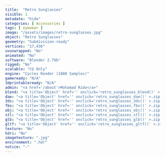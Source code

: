 ```yaml
---
title:  "Retro Sunglasses"
visible: 1
metadate: "hide"
categories: [ Accessories ]
tags: [ eyewear ]
image: "/assets/images/retro-sunglasses.jpg"
object: "Retro Sunglasses"
geometry: "Subdivision-ready"
vertices: "17,436"
uvunwrapped: "No"
animated: "No"
software: "Blender 2.79b"
rigged: "No"
scalable: "CG Only"
engine: "Cycles Render (1080 Samples)"
gameready: "N/A"
3dprintableready: "N/A"
admin: "<a href='/about'>Mohamad Rido</a>"
blend: "<a title='Object' href='' onclick='retro_sunglasses_blend()' >.zip 152.7 kB</a>"
dae: "<a title='Object' href='' onclick='retro_sunglasses_dae()' >.zip 54.8 kB</a>"
3ds: "<a title='Object' href='' onclick='retro_sunglasses_3ds()' >.zip 45.1 kB</a>"
fbx: "<a title='Object' href='' onclick='retro_sunglasses_fbx()' >.zip 91.3 kB</a>"
obj: "<a title='Object' href='' onclick='retro_sunglasses_obj()' >.zip 59.2 kB</a>"
stl: "<a title='Object' href='' onclick='retro_sunglasses_stl()' >.zip 102.8 kB</a>"
glb: "<a title='Object' href='' onclick='retro_sunglasses_glb()' >.zip 49.6 kB</a>"
gltf: "<a title='Object' href='' onclick='retro_sunglasses_gltf()' >.zip 56.9 kB</a>"
texture: "No"
hdri: "No"
imagetexture: ".jpg"
environment: ".hdr"
notice: "-"
---
```

